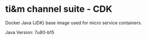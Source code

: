 # ti&m channel suite - CDK

Docker Java (JDK) base image used for micro service containers.

Java Version: 7u80-b15
 

